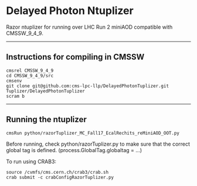 Delayed Photon Ntuplizer
=============================

Razor ntuplizer for running over LHC Run 2 miniAOD compatible with CMSSW_9_4_9.

-----------------------------------
Instructions for compiling in CMSSW
-----------------------------------

    cmsrel CMSSW_9_4_9
    cd CMSSW_9_4_9/src
    cmsenv
    git clone git@github.com:cms-lpc-llp/DelayedPhotonTuplizer.git Tuplizer/DelayedPhotonTuplizer
    scram b

---------------------    
Running the ntuplizer
---------------------

    cmsRun python/razorTuplizer_MC_Fall17_EcalRechits_reMiniAOD_OOT.py

    
Before running, check python/razorTuplizer.py to make sure that the correct global tag is defined. (process.GlobalTag.globaltag = ...)

To run using CRAB3:

    source /cvmfs/cms.cern.ch/crab3/crab.sh
    crab submit -c crabConfigRazorTuplizer.py

